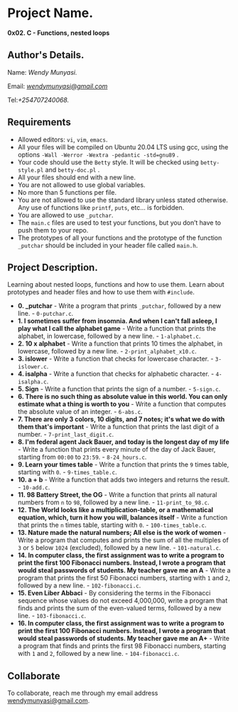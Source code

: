 # Project Name.
**0x02. C - Functions, nested loops**

## Author's Details.
Name: *Wendy Munyasi.*

Email: *wendymunyasi@gmail.com*

Tel:*+254707240068.*

##  Requirements

*   Allowed editors: `vi`, `vim`, `emacs`.
*   All your files will be compiled on Ubuntu 20.04 LTS using gcc, using the options `-Wall -Werror -Wextra -pedantic -std=gnu89` .
*   Your code should use the `Betty` style. It will be checked using `betty-style.pl` and `betty-doc.pl` .
*   All your files should end with a new line.
*   You are not allowed to use global variables.
*   No more than 5 functions per file.
*   You are not allowed to use the standard library unless stated otherwise. Any use of functions like  `printf`, `puts`, etc… is forbidden.
*   You are allowed to use `_putchar`.
*   The `main.c` files are used to test your functions, but you don’t have to push them to your repo.
*   The prototypes of all your functions and the prototype of the function `_putchar` should be included in your header file called `main.h`.


## Project Description.
Learning about nested loops, functions and how to use them. Learn about prototypes and header files and how to use them with `#include`.

* **0. _putchar** - Write a program that prints `_putchar`, followed by a new line. - `0-putchar.c`.
* **1. I sometimes suffer from insomnia. And when I can't fall asleep, I play what I call the alphabet game** - Write a function that prints the alphabet, in lowercase, followed by a new line. - `1-alphabet.c`.
* **2. 10 x alphabet** - Write a function that prints 10 times the alphabet, in lowercase, followed by a new line. - `2-print_alphabet_x10.c`.
* **3. islower** - Write a function that checks for lowercase character. - `3-islower.c`.
* **4. isalpha** - Write a function that checks for alphabetic character. -  `4-isalpha.c`.
* **5. Sign** - Write a function that prints the sign of a number. -  `5-sign.c`.
* **6. There is no such thing as absolute value in this world. You can only estimate what a thing is worth to you** - Write a function that computes the absolute value of an integer. - `6-abs.c`.
* **7. There are only 3 colors, 10 digits, and 7 notes; it's what we do with them that's important** - Write a function that prints the last digit of a number. - `7-print_last_digit.c`.
* **8. I'm federal agent Jack Bauer, and today is the longest day of my life** - Write a function that prints every minute of the day of Jack Bauer, starting from `00:00` to `23:59`. - `8-24_hours.c`.
* **9. Learn your times table** - Write a function that prints the `9` times table, starting with `0`. - `9-times_table.c`.
* **10. a + b** - Write a function that adds two integers and returns the result. -  `10-add.c`.
* **11. 98 Battery Street, the OG** - Write a function that prints all natural numbers from `n` to `98`, followed by a new line. -  `11-print_to_98.c`.
* **12. The World looks like a multiplication-table, or a mathematical equation, which, turn it how you will, balances itself** - Write a function that prints the `n` times table, starting with `0`. - `100-times_table.c`.
* **13. Nature made the natural numbers; All else is the work of women** -  Write a program that computes and prints the sum of all the multiples of `3` or `5` below `1024` (excluded), followed by a new line. - `101-natural.c`.
* **14. In computer class, the first assignment was to write a program to print the first 100 Fibonacci numbers. Instead, I wrote a program that would steal passwords of students. My teacher gave me an A** - Write a program that prints the first 50 Fibonacci numbers, starting with `1` and `2`, followed by a new line. - `102-fibonacci.c`.
* **15. Even Liber Abbaci** - By considering the terms in the Fibonacci sequence whose values do not exceed 4,000,000, write a program that finds and prints the sum of the even-valued terms, followed by a new line. - `103-fibonacci.c`.
* **16. In computer class, the first assignment was to write a program to print the first 100 Fibonacci numbers. Instead, I wrote a program that would steal passwords of students. My teacher gave me an A+** - Write a program that finds and prints the first 98 Fibonacci numbers, starting with `1` and `2`, followed by a new line. - `104-fibonacci.c`.


## Collaborate

To collaborate, reach me through my email address wendymunyasi@gmail.com.